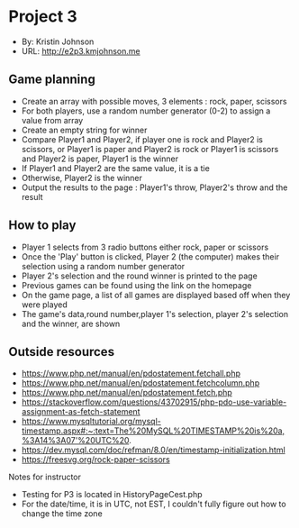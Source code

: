 # Project 3
+ By: Kristin Johnson
+ URL: http://e2p3.kmjohnson.me

## Game planning 
+ Create an array with possible moves, 3 elements : rock, paper, scissors
+ For both players, use a random number generator (0-2) to assign a value from array 
+ Create an empty string for winner
+ Compare Player1 and Player2, if player one is rock and Player2 is scissors, or Player1 is paper and Player2 is rock or Player1 is scissors and Player2 is paper, Player1 is the winner
+ If Player1 and Player2 are the same value, it is a tie
+ Otherwise, Player2 is the winner
+ Output the results to the page : Player1's throw, Player2's throw and the result

## How to play
+ Player 1 selects from 3 radio buttons either rock, paper or scissors
+ Once the 'Play' button is clicked, Player 2 (the computer) makes their selection using a random number generator
+ Player 2's selection and the round winner is printed to the page
+ Previous games can be found using the link on the homepage
+ On the game page, a list of all games are displayed based off when they were played
+ The game's data,round number,player 1's selection, player 2's selection and the winner, are shown


## Outside resources
+ https://www.php.net/manual/en/pdostatement.fetchall.php
+ https://www.php.net/manual/en/pdostatement.fetchcolumn.php
+ https://www.php.net/manual/en/pdostatement.fetch.php
+ https://stackoverflow.com/questions/43702915/php-pdo-use-variable-assignment-as-fetch-statement
+ https://www.mysqltutorial.org/mysql-timestamp.aspx#:~:text=The%20MySQL%20TIMESTAMP%20is%20a,%3A14%3A07'%20UTC%20.
+ https://dev.mysql.com/doc/refman/8.0/en/timestamp-initialization.html
+ https://freesvg.org/rock-paper-scissors

Notes for instructor
+ Testing for P3 is located in HistoryPageCest.php
+ For the date/time, it is in UTC, not EST, I couldn't fully figure out how to change the time zone
